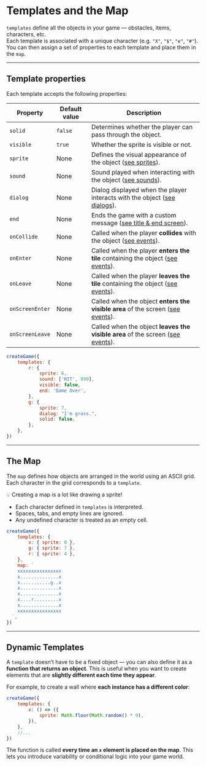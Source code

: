 <script>
import Aside from '../../../lib/ui/Doc/Aside.svelte'
import Emoji from '../../../lib/ui/Doc/Emoji.svelte'
</script>

# <Emoji src="🌍" /> Templates and the Map

`templates` define all the objects in your game — obstacles, items, characters, etc.  
Each template is associated with a unique character (e.g. `"X"`, `"$"`, `"e"`, `"#"`).  
You can then assign a set of properties to each template and place them in the `map`.

---

## <Emoji src="⚙️" /> Template properties

Each template accepts the following properties:

| Property        | Default value | Description                                                                                                         |
| --------------- | ------------- | ------------------------------------------------------------------------------------------------------------------- |
| `solid`         | `false`       | Determines whether the player can pass through the object.                                                          |
| `visible`       | `true`        | Whether the sprite is visible or not.                                                                               |
| `sprite`        | None          | Defines the visual appearance of the object ([see sprites](/doc/world-building/sprites)).                           |
| `sound`         | None          | Sound played when interacting with the object ([see sounds](/doc/world-building/sounds)).                           |
| `dialog`        | None          | Dialog displayed when the player interacts with the object ([see dialogs](/doc/world-building/dialogues)).          |
| `end`           | None          | Ends the game with a custom message ([see title & end screen](/doc/world-building/title-and-end)).                  |
| `onCollide`     | None          | Called when the player **collides** with the object ([see events](/doc/interaction-and-logic/events)).              |
| `onEnter`       | None          | Called when the player **enters the tile** containing the object ([see events](/doc/interaction-and-logic/events)). |
| `onLeave`       | None          | Called when the player **leaves the tile** containing the object ([see events](/doc/interaction-and-logic/events)). |
| `onScreenEnter` | None          | Called when the object **enters the visible area** of the screen ([see events](/doc/interaction-and-logic/events)). |
| `onScreenLeave` | None          | Called when the object **leaves the visible area** of the screen ([see events](/doc/interaction-and-logic/events)). |

```js
createGame({
	templates: {
		r: {
			sprite: 6,
			sound: ['HIT', 999],
			visible: false,
			end: 'Game Over',
		},
		g: {
			sprite: 7,
			dialog: "I'm grass.",
			solid: false,
		},
	},
})
```

---

## <Emoji src="🗺️" /> The Map

The `map` defines how objects are arranged in the world using an ASCII grid.
Each character in the grid corresponds to a `template`.

💡 Creating a map is a lot like drawing a sprite!

- Each character defined in `templates` is interpreted.
- Spaces, tabs, and empty lines are ignored.
- Any undefined character is treated as an empty cell.

```js
createGame({
	templates: {
		x: { sprite: 0 },
		g: { sprite: 7 },
		r: { sprite: 4 },
	},
	map: `
    xxxxxxxxxxxxxxxx
    x..............x
    x...........g..x
    x..............x
    x..............x
    x....r.........x
    x..............x
    xxxxxxxxxxxxxxxx
  `,
})
```

---

## <Emoji src="☄️" /> Dynamic Templates

A `template` doesn’t have to be a fixed object —
you can also define it as a **function that returns an object**.
This is useful when you want to create elements that are **slightly different each time they appear**.

For example, to create a wall where **each instance has a different color**:

```js
createGame({
	templates: {
		x: () => ({
			sprite: Math.floor(Math.random() * 9),
		}),
	},
	//...
})
```

The function is called **every time an `x` element is placed on the map**.
This lets you introduce variability or conditional logic into your game world.
